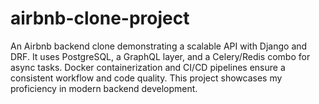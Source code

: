 # airbnb-clone-project
An Airbnb backend clone demonstrating a scalable API with Django and DRF. It uses PostgreSQL, a GraphQL layer, and a Celery/Redis combo for async tasks. Docker containerization and CI/CD pipelines ensure a consistent workflow and code quality. This project showcases my proficiency in modern backend development.
